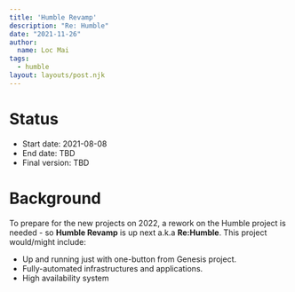```yaml
---
title: 'Humble Revamp'
description: "Re: Humble"
date: "2021-11-26"
author:
  name: Loc Mai
tags:
  - humble
layout: layouts/post.njk
---
```


# Status

- Start date: 2021-08-08
- End date: TBD
- Final version: TBD

# Background

To prepare for the new projects on 2022, a rework on the Humble project is needed - so **Humble Revamp** is up next a.k.a **Re:Humble**. This project would/might include:
- Up and running just with one-button from Genesis project.
- Fully-automated infrastructures and applications.
- High availability system
